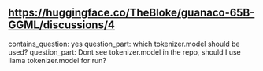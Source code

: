 ## https://huggingface.co/TheBloke/guanaco-65B-GGML/discussions/4

contains_question: yes
question_part: which tokenizer.model should be used?
question_part: Dont see tokenizer.model in the repo, should I use llama tokenizer.model for run?